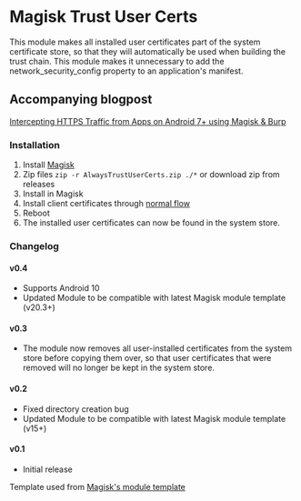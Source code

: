 # Magisk Trust User Certs
This module makes all installed user certificates part of the system certificate store, so that they will automatically be used when building the trust chain. This module makes it unnecessary to add the network_security_config property to an application's manifest.

## Accompanying blogpost
[Intercepting HTTPS Traffic from Apps on Android 7+ using Magisk & Burp](https://blog.nviso.be/2017/12/22/intercepting-https-traffic-from-apps-on-android-7-using-magisk-burp/)

### Installation
1. Install [Magisk](https://forum.xda-developers.com/apps/magisk/official-magisk-v7-universal-systemless-t3473445)
2. Zip files `zip -r AlwaysTrustUserCerts.zip ./*` or download zip from releases
3. Install in Magisk
4. Install client certificates through [normal flow](https://support.portswigger.net/customer/portal/articles/1841102-installing-burp-s-ca-certificate-in-an-android-device)
5. Reboot
6. The installed user certificates can now be found in the system store.

### Changelog
#### v0.4
* Supports Android 10
* Updated Module to be compatible with latest Magisk module template (v20.3+)

#### v0.3
* The module now removes all user-installed certificates from the system store before copying them over, so that user certificates that were removed will no longer be kept in the system store.

#### v0.2
* Fixed directory creation bug
* Updated Module to be compatible with latest Magisk module template (v15+)

#### v0.1
* Initial release



Template used from [Magisk's module template](https://github.com/topjohnwu/magisk-module-template)
